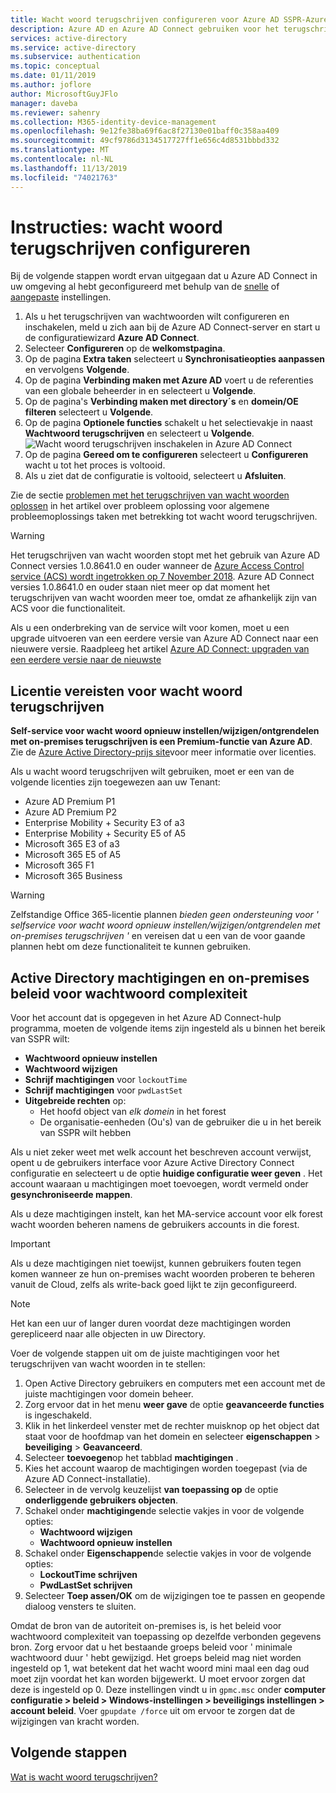 ```yaml
---
title: Wacht woord terugschrijven configureren voor Azure AD SSPR-Azure Active Directory
description: Azure AD en Azure AD Connect gebruiken voor het terugschrijven van wacht woorden naar een on-premises Directory
services: active-directory
ms.service: active-directory
ms.subservice: authentication
ms.topic: conceptual
ms.date: 01/11/2019
ms.author: joflore
author: MicrosoftGuyJFlo
manager: daveba
ms.reviewer: sahenry
ms.collection: M365-identity-device-management
ms.openlocfilehash: 9e12fe38ba69f6ac8f27130e01baff0c358aa409
ms.sourcegitcommit: 49cf9786d3134517727ff1e656c4d8531bbbd332
ms.translationtype: MT
ms.contentlocale: nl-NL
ms.lasthandoff: 11/13/2019
ms.locfileid: "74021763"
---
```

# <a name="how-to-configure-password-writeback"></a>Instructies: wacht woord terugschrijven configureren

Bij de volgende stappen wordt ervan uitgegaan dat u Azure AD Connect in uw omgeving al hebt geconfigureerd met behulp van de [snelle](../hybrid/how-to-connect-install-express.md) of [aangepaste](../hybrid/how-to-connect-install-custom.md) instellingen.

1. Als u het terugschrijven van wachtwoorden wilt configureren en inschakelen, meld u zich aan bij de Azure AD Connect-server en start u de configuratiewizard **Azure AD Connect**.
2. Selecteer **Configureren** op de **welkomstpagina**.
3. Op de pagina **Extra taken** selecteert u **Synchronisatieopties aanpassen** en vervolgens **Volgende**.
4. Op de pagina **Verbinding maken met Azure AD** voert u de referenties van een globale beheerder in en selecteert u **Volgende**.
5. Op de pagina's **Verbinding maken met directory´s** en **domein/OE filteren** selecteert u **Volgende**.
6. Op de pagina **Optionele functies** schakelt u het selectievakje in naast **Wachtwoord terugschrijven** en selecteert u **Volgende**.
   ![Wacht woord terugschrijven inschakelen in Azure AD Connect][Writeback]
7. Op de pagina **Gereed om te configureren** selecteert u **Configureren** wacht u tot het proces is voltooid.
8. Als u ziet dat de configuratie is voltooid, selecteert u **Afsluiten**.

Zie de sectie [problemen met het terugschrijven van wacht woorden oplossen](active-directory-passwords-troubleshoot.md#troubleshoot-password-writeback) in het artikel over probleem oplossing voor algemene probleemoplossings taken met betrekking tot wacht woord terugschrijven.

> [!WARNING]
> Het terugschrijven van wacht woorden stopt met het gebruik van Azure AD Connect versies 1.0.8641.0 en ouder wanneer de [Azure Access Control service (ACS) wordt ingetrokken op 7 November 2018](../develop/active-directory-acs-migration.md). Azure AD Connect versies 1.0.8641.0 en ouder staan niet meer op dat moment het terugschrijven van wacht woorden meer toe, omdat ze afhankelijk zijn van ACS voor die functionaliteit.
>
> Als u een onderbreking van de service wilt voor komen, moet u een upgrade uitvoeren van een eerdere versie van Azure AD Connect naar een nieuwere versie. Raadpleeg het artikel [Azure AD Connect: upgraden van een eerdere versie naar de nieuwste](../hybrid/how-to-upgrade-previous-version.md)
>

## <a name="licensing-requirements-for-password-writeback"></a>Licentie vereisten voor wacht woord terugschrijven

**Self-service voor wacht woord opnieuw instellen/wijzigen/ontgrendelen met on-premises terugschrijven is een Premium-functie van Azure AD**. Zie de [Azure Active Directory-prijs site](https://azure.microsoft.com/pricing/details/active-directory/)voor meer informatie over licenties.

Als u wacht woord terugschrijven wilt gebruiken, moet er een van de volgende licenties zijn toegewezen aan uw Tenant:

* Azure AD Premium P1
* Azure AD Premium P2
* Enterprise Mobility + Security E3 of a3
* Enterprise Mobility + Security E5 of A5
* Microsoft 365 E3 of a3
* Microsoft 365 E5 of A5
* Microsoft 365 F1
* Microsoft 365 Business

> [!WARNING]
> Zelfstandige Office 365-licentie plannen *bieden geen ondersteuning voor ' selfservice voor wacht woord opnieuw instellen/wijzigen/ontgrendelen met on-premises terugschrijven '* en vereisen dat u een van de voor gaande plannen hebt om deze functionaliteit te kunnen gebruiken.
>

## <a name="active-directory-permissions-and-on-premises-password-complexity-policies"></a>Active Directory machtigingen en on-premises beleid voor wachtwoord complexiteit 

Voor het account dat is opgegeven in het Azure AD Connect-hulp programma, moeten de volgende items zijn ingesteld als u binnen het bereik van SSPR wilt:

* **Wachtwoord opnieuw instellen** 
* **Wachtwoord wijzigen** 
* **Schrijf machtigingen** voor `lockoutTime`
* **Schrijf machtigingen** voor `pwdLastSet`
* **Uitgebreide rechten** op:
   * Het hoofd object van *elk domein* in het forest
   * De organisatie-eenheden (Ou's) van de gebruiker die u in het bereik van SSPR wilt hebben

Als u niet zeker weet met welk account het beschreven account verwijst, opent u de gebruikers interface voor Azure Active Directory Connect configuratie en selecteert u de optie **huidige configuratie weer geven** . Het account waaraan u machtigingen moet toevoegen, wordt vermeld onder **gesynchroniseerde mappen**.

Als u deze machtigingen instelt, kan het MA-service account voor elk forest wacht woorden beheren namens de gebruikers accounts in die forest. 

> [!IMPORTANT]
> Als u deze machtigingen niet toewijst, kunnen gebruikers fouten tegen komen wanneer ze hun on-premises wacht woorden proberen te beheren vanuit de Cloud, zelfs als write-back goed lijkt te zijn geconfigureerd.
>

> [!NOTE]
> Het kan een uur of langer duren voordat deze machtigingen worden gerepliceerd naar alle objecten in uw Directory.
>

Voer de volgende stappen uit om de juiste machtigingen voor het terugschrijven van wacht woorden in te stellen:

1. Open Active Directory gebruikers en computers met een account met de juiste machtigingen voor domein beheer.
2. Zorg ervoor dat in het menu **weer gave** de optie **geavanceerde functies** is ingeschakeld.
3. Klik in het linkerdeel venster met de rechter muisknop op het object dat staat voor de hoofdmap van het domein en selecteer **eigenschappen** > **beveiliging** > **Geavanceerd**.
4. Selecteer **toevoegen**op het tabblad **machtigingen** .
5. Kies het account waarop de machtigingen worden toegepast (via de Azure AD Connect-installatie).
6. Selecteer in de vervolg keuzelijst **van toepassing op** de optie **onderliggende gebruikers objecten**.
7. Schakel onder **machtigingen**de selectie vakjes in voor de volgende opties:
    * **Wachtwoord wijzigen**
    * **Wachtwoord opnieuw instellen**
8. Schakel onder **Eigenschappen**de selectie vakjes in voor de volgende opties:
    * **LockoutTime schrijven**
    * **PwdLastSet schrijven**
9. Selecteer **Toep assen/OK** om de wijzigingen toe te passen en geopende dialoog vensters te sluiten.

Omdat de bron van de autoriteit on-premises is, is het beleid voor wachtwoord complexiteit van toepassing op dezelfde verbonden gegevens bron. Zorg ervoor dat u het bestaande groeps beleid voor ' minimale wachtwoord duur ' hebt gewijzigd. Het groeps beleid mag niet worden ingesteld op 1, wat betekent dat het wacht woord mini maal een dag oud moet zijn voordat het kan worden bijgewerkt. U moet ervoor zorgen dat deze is ingesteld op 0. Deze instellingen vindt u in `gpmc.msc` onder **computer configuratie > beleid > Windows-instellingen > beveiligings instellingen > account beleid**. Voer `gpupdate /force` uit om ervoor te zorgen dat de wijzigingen van kracht worden. 

## <a name="next-steps"></a>Volgende stappen

[Wat is wacht woord terugschrijven?](concept-sspr-writeback.md)

[Writeback]: ./media/howto-sspr-writeback/enablepasswordwriteback.png "Wacht woord terugschrijven inschakelen in Azure AD Connect"
